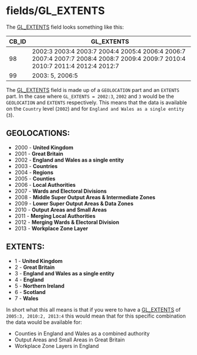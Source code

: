 # fields/GL_EXTENTS

The [GL_EXTENTS](gl_extents.md) field looks something like this:

|CB_ID|GL_EXTENTS|
|-|-|
|98|2002:3 2003:4 2003:7 2004:4 2005:4 2006:4 2006:7 2007:4 2007:7 2008:4 2008:7 2009:4 2009:7 2010:4 2010:7 2011:4 2012:4 2012:7|
|99|2003: 5, 2006:5|

The [GL_EXTENTS](gl_extents.md) field is made up of a `GEOLOCATION` part and an `EXTENTS` part. In the case where `GL_EXTENTS = 2002:3`, `2002` and `3` would be the `GEOLOCATION` and `EXTENTS` respectively. This means that the data is available on the `Country` level (`2002`) and for `England and Wales as a single entity` (`3`).

## GEOLOCATIONS:
- 2000 - **United Kingdom**
- 2001 - **Great Britain**
- 2002 - **England and Wales as a single entity**
- 2003 - **Countries**
- 2004 - **Regions**
- 2005 - **Counties**
- 2006 - **Local Authorities**
- 2007 - **Wards and Electoral Divisions**
- 2008 - **Middle Super Output Areas & Intermediate Zones**
- 2009 - **Lower Super Output Areas & Data Zones**
- 2010 - **Output Areas and Small Areas**
- 2011 - **Merging Local Authorities**
- 2012 - **Merging Wards & Electoral Division**
- 2013 - **Workplace Zone Layer**

## EXTENTS:
- 1 - **United Kingdom**
- 2 - **Great Britain**
- 3 - **England and Wales as a single entity**
- 4 - **England**
- 5 - **Northern Ireland**
- 6 - **Scotland**
- 7 - **Wales**

In short what this all means is that if you were to have a [GL_EXTENTS](gl_extents.md) of `2005:3, 2010:2, 2013:4` this would mean that for this specific combination the data would be available for:

- Counties in England and Wales as a combined authority
- Output Areas and Small Areas in Great Britain
- Workplace Zone Layers in England

